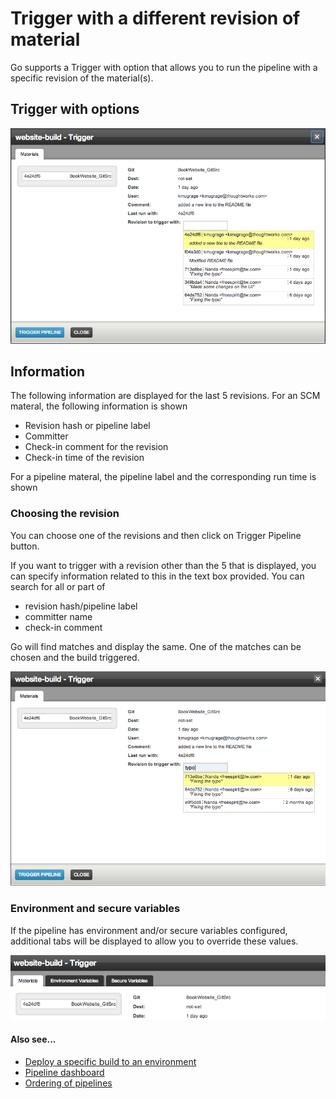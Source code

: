 # Trigger with a different revision of material

Go supports a Trigger with option that allows you to run the pipeline with a specific revision of the material(s).

## Trigger with options

![Trigger with options](../resources/images/cruise/trigger_with_options.png)

## Information

The following information are displayed for the last 5 revisions. For an SCM materal, the following information is shown

-   Revision hash or pipeline label
-   Committer
-   Check-in comment for the revision
-   Check-in time of the revision

For a pipeline materal, the pipeline label and the corresponding run time is shown

### Choosing the revision

You can choose one of the revisions and then click on Trigger Pipeline button.

If you want to trigger with a revision other than the 5 that is displayed, you can specify information related to this in the text box provided. You can search for all or part of

-   revision hash/pipeline label
-   committer name
-   check-in comment

Go will find matches and display the same. One of the matches can be chosen and the build triggered.

![Trigger with options search](../resources/images/cruise/trigger_with_options_search.png)

### Environment and secure variables

If the pipeline has environment and/or secure variables configured, additional tabs will be displayed to allow you to override these values.

![Trigger with options and environment variables](../resources/images/cruise/trigger_with_options_environment.png)

#### Also see...

-   [Deploy a specific build to an environment](../faq/deploy_a_specific_build_to_an_environment.html)
-   [Pipeline dashboard](../navigations/Pipelines_Dashboard_page.html)
-   [Ordering of pipelines](../faq/ordering_of_pipelines.html)
